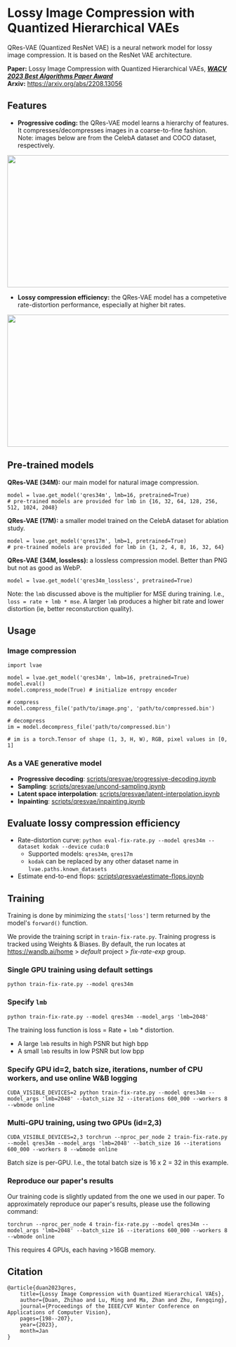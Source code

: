 # Lossy Image Compression with Quantized Hierarchical VAEs
QRes-VAE (Quantized ResNet VAE) is a neural network model for lossy image compression.
It is based on the ResNet VAE architecture.

**Paper:** Lossy Image Compression with Quantized Hierarchical VAEs, [ ***WACV 2023 Best Algorithms Paper Award***](https://wacv2023.thecvf.com/node/174) \
**Arxiv:** https://arxiv.org/abs/2208.13056


## Features

- **Progressive coding:** the QRes-VAE model learns a hierarchy of features. It compresses/decompresses images in a coarse-to-fine fashion. \
Note: images below are from the CelebA dataset and COCO dataset, respectively.
<p align="center">
  <img src="https://user-images.githubusercontent.com/24869582/187014268-405851e8-b8a5-47e3-b28d-7b5d4ac20316.png" width="756" height="300">
</p>

- **Lossy compression efficiency:** the QRes-VAE model has a competetive rate-distortion performance, especially at higher bit rates.
<p align="center">
  <img src="https://user-images.githubusercontent.com/24869582/187009894-f2897f2e-be5a-4ba5-b1aa-2b8c4269f43e.png" width="774" height="300">
</p>


## Pre-trained models
**QRes-VAE (34M):** our main model for natural image compression.
```
model = lvae.get_model('qres34m', lmb=16, pretrained=True)
# pre-trained models are provided for lmb in {16, 32, 64, 128, 256, 512, 1024, 2048}
```

**QRes-VAE (17M):** a smaller model trained on the CelebA dataset for ablation study.
```
model = lvae.get_model('qres17m', lmb=1, pretrained=True)
# pre-trained models are provided for lmb in {1, 2, 4, 8, 16, 32, 64}
```

**QRes-VAE (34M, lossless):** a lossless compression model. Better than PNG but not as good as WebP.
```
model = lvae.get_model('qres34m_lossless', pretrained=True)
```

Note: the `lmb` discussed above is the multiplier for MSE during training. I.e., `loss = rate + lmb * mse`.
A larger `lmb` produces a higher bit rate and lower distortion (ie, better reconsturction quality).


## Usage
### Image compression
```
import lvae

model = lvae.get_model('qres34m', lmb=16, pretrained=True)
model.eval()
model.compress_mode(True) # initialize entropy encoder

# compress
model.compress_file('path/to/image.png', 'path/to/compressed.bin')

# decompress
im = model.decompress_file('path/to/compressed.bin')

# im is a torch.Tensor of shape (1, 3, H, W), RGB, pixel values in [0, 1]
```

### As a VAE generative model
- **Progressive decoding**: [scripts/qresvae/progressive-decoding.ipynb](../../../scripts/qresvae/progressive-decoding.ipynb)
- **Sampling**: [scripts/qresvae/uncond-sampling.ipynb](../../../scripts/qresvae/uncond-sampling.ipynb)
- **Latent space interpolation**: [scripts/qresvae/latent-interpolation.ipynb](../../../scripts/qresvae/latent-interpolation.ipynb)
- **Inpainting**: [scripts/qresvae/inpainting.ipynb](../../../scripts/qresvae/inpainting.ipynb)


## Evaluate lossy compression efficiency
- Rate-distortion curve: `python eval-fix-rate.py --model qres34m --dataset kodak --device cuda:0`
    - Supported models: `qres34m`, `qres17m`
    - `kodak` can be replaced by any other dataset name in `lvae.paths.known_datasets`
- Estimate end-to-end flops: [scripts\qresvae\estimate-flops.ipynb](../../../scripts/qresvae/estimate-flops.ipynb)


## Training
Training is done by minimizing the `stats['loss']` term returned by the model's `forward()` function.

We provide the training script in `train-fix-rate.py`.
Training progress is tracked using Weights & Biases. By default, the run locates at https://wandb.ai/home > *default* project > *fix-rate-exp* group.

### Single GPU training using default settings
```
python train-fix-rate.py --model qres34m
```

### Specify `lmb`
```
python train-fix-rate.py --model qres34m --model_args 'lmb=2048'
```
The training loss function is loss = Rate + `lmb` * distortion.
- A large `lmb` results in high PSNR but high bpp
- A small `lmb` results in low PSNR but low bpp

### Specify GPU id=2, batch size, iterations, number of CPU workers, and use online W&B logging
```
CUDA_VISIBLE_DEVICES=2 python train-fix-rate.py --model qres34m --model_args 'lmb=2048' --batch_size 32 --iterations 600_000 --workers 8 --wbmode online
```

### Multi-GPU training, using two GPUs (id=2,3)
```
CUDA_VISIBLE_DEVICES=2,3 torchrun --nproc_per_node 2 train-fix-rate.py --model qres34m --model_args 'lmb=2048' --batch_size 16 --iterations 600_000 --workers 8 --wbmode online
```
Batch size is per-GPU. I.e., the total batch size is 16 x 2 = 32 in this example.

### Reproduce our paper's results
Our training code is slightly updated from the one we used in our paper. To approximately reproduce our paper's results, please use the following command:
```
torchrun --nproc_per_node 4 train-fix-rate.py --model qres34m --model_args 'lmb=2048' --batch_size 16 --iterations 600_000 --workers 8 --wbmode online
```
This requires 4 GPUs, each having >16GB memory.


## Citation
```
@article{duan2023qres,
    title={Lossy Image Compression with Quantized Hierarchical VAEs},
    author={Duan, Zhihao and Lu, Ming and Ma, Zhan and Zhu, Fengqing},
    journal={Proceedings of the IEEE/CVF Winter Conference on Applications of Computer Vision},
    pages={198--207},
    year={2023},
    month=Jan
}
```
